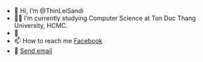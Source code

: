 - 👋 Hi, I’m @ThinLeiSandi
- 💁‍♀️ I’m currently studying Computer Science at Ton Duc Thang University, HCMC.
- 🌱 
- 📫 How to reach me <a href= "https://www.facebook.com/thin.lei.1650">Facebook</a> 
- 📩 <a href="mailto:thinlei.ori16@gmail.com">Send email</a>

<!---
ThinLeiSandi/ThinLeiSandi is a ✨ special ✨ repository because its `README.md` (this file) appears on your GitHub profile.
You can click the Preview link to take a look at your changes.
--->
